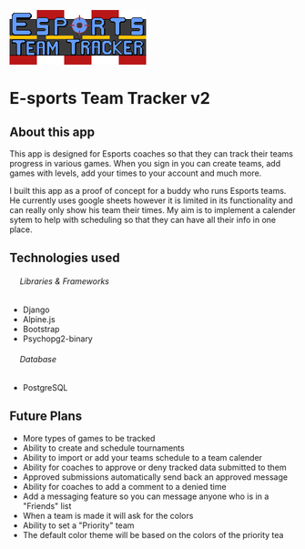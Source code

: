 ![E-sports Team Tracker logo](/estt_main_app/static/images/esttLogo.png)

# E-sports Team Tracker v2

## About this app
This app is designed for Esports coaches so that they can track their teams progress in various games. When you sign in you can create teams, add games with levels, add your times to your account and much more.

I built this app as a proof of concept for a buddy who runs Esports teams. He currently uses google sheets however it is limited in its functionality and can really only show his team their times. My aim is to implement a calender sytem to help with scheduling so that they can have all their info in one place. 


<!-- ## Getting Started -->
<!-- link to deployed app -->



## Technologies used

###### &emsp; Libraries & Frameworks
- Django
- Alpine.js
- Bootstrap
- Psychopg2-binary

###### &emsp; Database
- PostgreSQL

## Future Plans
- More types of games to be tracked
- Ability to create and schedule tournaments
- Ability to import or add your teams schedule to a team calender
- Ability for coaches to approve or deny tracked data submitted to them
- Approved submissions automatically send back an approved message
- Ability for coaches to add a comment to a denied time
- Add a messaging feature so you can message anyone who is in a "Friends" list
- When a team is made it will ask for the colors
- Ability to set a "Priority" team
- The default color theme will be based on the colors of the priority tea